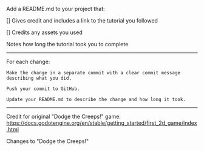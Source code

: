 Add a README.md to your project that:

[] Gives credit and includes a link to the tutorial you followed

[] Credits any assets you used

Notes how long the tutorial took you to complete

--------


For each change:

    Make the change in a separate commit with a clear commit message describing what you did.

    Push your commit to GitHub.

    Update your README.md to describe the change and how long it took.



-------------------------------------------------------

Credit for original "Dodge the Creeps!" game: https://docs.godotengine.org/en/stable/getting_started/first_2d_game/index.html


Changes to "Dodge the Creeps!"

